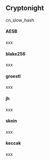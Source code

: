 ## Cryptonight

cn\_slow\_hash

#### AESB

xxx

#### blake256

xxx

#### groestl

xxx

#### jh

xxx

#### skein

xxx

#### keccak

xxx





